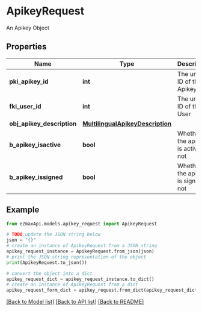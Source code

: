 # ApikeyRequest

An Apikey Object

## Properties

Name | Type | Description | Notes
------------ | ------------- | ------------- | -------------
**pki_apikey_id** | **int** | The unique ID of the Apikey | [optional] 
**fki_user_id** | **int** | The unique ID of the User | 
**obj_apikey_description** | [**MultilingualApikeyDescription**](MultilingualApikeyDescription.md) |  | 
**b_apikey_isactive** | **bool** | Whether the apikey is active or not | [optional] 
**b_apikey_issigned** | **bool** | Whether the apikey is signed or not | [optional] 

## Example

```python
from eZmaxApi.models.apikey_request import ApikeyRequest

# TODO update the JSON string below
json = "{}"
# create an instance of ApikeyRequest from a JSON string
apikey_request_instance = ApikeyRequest.from_json(json)
# print the JSON string representation of the object
print(ApikeyRequest.to_json())

# convert the object into a dict
apikey_request_dict = apikey_request_instance.to_dict()
# create an instance of ApikeyRequest from a dict
apikey_request_form_dict = apikey_request.from_dict(apikey_request_dict)
```
[[Back to Model list]](../README.md#documentation-for-models) [[Back to API list]](../README.md#documentation-for-api-endpoints) [[Back to README]](../README.md)


